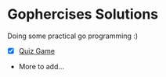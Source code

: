# Gophercises Solutions
Doing some practical go programming :)

- [x] [Quiz Game](./01-quiz-game)
- More to add...
